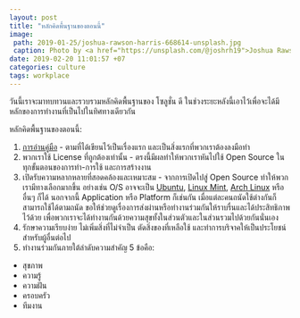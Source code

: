 ```yaml
---
layout: post
title: "หลักคิดพื้นฐานของตอนนี้"
image:
 path: 2019-01-25/joshua-rawson-harris-668614-unsplash.jpg
 caption: Photo by <a href="https://unsplash.com/@joshrh19">Joshua Rawson-Harris</a> on <a href="https://unsplash.com/">Unsplash</a>
date: 2019-02-20 11:01:57 +07
categories: culture
tags: workplace
---
```

วันนี้เราจะมาทบทวนและรวบรวมหลักคิดพื้นฐานของ โซลูชั่น ดี ในช่วงระยะหลังนี้เอาไว้เพื่อจะได้มีหลักของการทำงานที่เป็นไปในทิศทางเดียวกัน

หลักคิดพื้นฐานของตอนนี้:
1. [การอ่านคู่มือ](https://sdeehub.github.io/real.life/2018/11/04/read-this-first/) - ตามที่ได้เขียนไว้เป็นเรื่องแรก และเป็นสิ่งแรกที่พวกเราต้องลงมือทำ
2. พวกเราใช้ License ที่ถูกต้องเท่านั้น - ตรงนี้มีผลทำให้พวกเราหันไปใช้ Open Source ในทุกขั้นตอนของการทำ-การใช้ และการสร้างงาน
3. เปิดรับความหลากหลายที่สอดคล้องและเหมาะสม - จากการเปิดไปสู่ Open Source ทำให้พวกเรามีทางเลือกมากขึ้น อย่างเช่น O/S อาจจะเป็น [Ubuntu](https://sdeehub.github.io/cpe/tag/Ubuntu), [Linux Mint](https://sdeehub.github.io/cpe/tag/Linux%20Mint), [Arch Linux](https://sdeehub.github.io/cpe/tag/Arch%20Linux) หรืออื่นๆ ก็ได้ นอกจากนี้ Application หรือ Platform ก็เช่นกัน เมื่อแต่ละคนถนัดใช้ต่างกันก็สามารถใช้ได้ตามถนัด ขอให้ช่วยดูเรื่องการส่งผ่านหรือทำงานร่วมกันให้ราบรื่นและได้ประสิทธิภาพไว้ด้วย เพื่อพวกเราจะได้ทำงานกันด้วยความสุขทั้งในส่วนตัวและในส่วนรวมไปด้วยกันนั่นเอง
4. รักษาความเรียบง่าย ไม่เพิ่มสิ่งที่ไม่จำเป็น ตัดสิ่งของที่เหลือใช้ และทำการบริจาคให้เป็นประโยชน์สำหรับผู้อื่นต่อไป
5. ทำงานร่วมกันภายใต้ลำดับความสำคัญ 5 ข้อคือ:
  - สุขภาพ
  - ความรู้
  - ความฝัน
  - ครอบครัว
  - ทีมงาน
